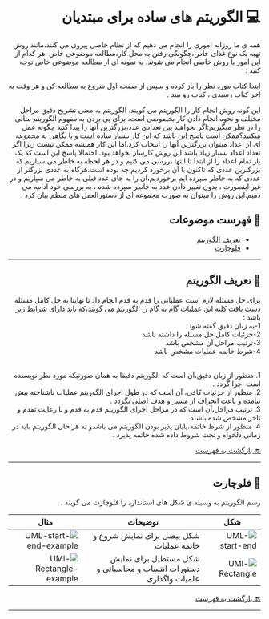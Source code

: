 <div dir="rtl">

# :computer: الگوریتم های ساده برای مبتدیان



همه ی ما روزانه اموری را انجام می دهیم که از نظام خاصی پیروی می کنند،مانند روش تهیه یک نوع غذای خاص،چگونگی رفتن به محل کار،مطالعه موضوعی خاص .هر کدام از این امور با روش خاصی انجام می شوند.
به نمونه ای از مطالعه موضوعی خاص توجه کنید :

ابتدا کتاب مورد نظر را باز کرده و سپس از صفحه اول شروع به مطالعه کن و هر وقت به اخر کتاب رسیدی ، کتاب رو ببند .

این گونه روش انجام کار را الگوریتم می گویند. الگوریتم به معنی تشریح دقیق مراحل مختلف و نحوه انجام دادن کار بخصوصی است،
برای پی بردن به مفهوم الگوریتم مثالی را در نظر میگیریم:اگر بخواهید بین تعدادی عدد،بزرگترین آنها را پیدا کنید چگونه عمل میکنید؟ممکن
است پاسخ این باشد که این کار بسیار ساده است و با نگاهی به مجموعه ای از اعداد میتوان بزرگترین آنها را انتخاب کرد.اما این کار همیشه ممکن نیست زیرا اگر تعداد اعداد بسیار زیاد باشد این روش کارساز نخواهد بود.
احتمالا پاسخ این است که یک بار تمام اعداد را از ابتدا تا انتها بررسی می کنیم و در هر لحظه به خاطر می سپاریم که بزرگترین عددی که تاکنون با آن برخورد کردیم چه بوده است.هرگاه به عددی بزرگتر از عددی که به خاطر سپرده ایم برخوردیم،آن را به جای عدد قبلی به خاطر می سپاریم و در غیر اینصورت ، بدون تغییر دادن عدد به خاطر سپرده شده ، به بررسی خود ادامه می دهیم.این روش را میتوان به صورت مجموعه ای از دستورالعمل های منظم بیان کرد . 

## :mag_right: فهرست موضوعات
* [تعریف الگوریتم](#computer-الگوریتم)
* [فلوچارت](#computer-فلوچارت)




***

## :book: تعریف الگوریتم

برای حل مسئله لازم است عملیاتی را قدم به قدم انجام داد تا نهایتا به حل کامل مسئله دست یافت کلیه این عملیات گام به گام را الگوریتم می گویند،که باید دارای شرایط زیر باشد :
<br>1-به زبان دقیق گفته شود
<br>2-جزئیات کامل حل مسئله را داشته باشد
<br>3-ترتیب مراحل آن مشخص باشد
<br>4-شرط خاتمه عملیات مشخص باشد

<br>1. منظور از زبان دقیق،آن است که الگوریتم دقیقا به همان صورتیکه مورد نظر نویسنده است اجرا گردد .
<br>2. منظور از جزئیات کافی، آن است که در طول اجرای الگوریتم عملیات ناشناخته پیش نیامده و باعث انحراف از مسیر و هدف اصلی نگردد .
<br>3. ترتیب مراحل،آن است که در مراحل اجرای الگوریتم قدم به قدم و با رعایت تقدم و تاخر مشخص شده باشند .
<br>4. منظور از شرط خاتمه،پایان پذیر بودن الگوریتم می باشدو به هر حال الگوریتم باید در زمانی دلخواه و تحت  شروط داده شده خاتمه پذیرد .


[:back: بازگشت به فهرست](#mag_right-فهرست-موضوعات)

 ***

## :book: فلوچارت

رسم الگوریتم به وسیله ی شکل های استاندارد را فلوچارت می گویند .

 شکل | توضیحات | مثال
 --- | --- | ---
 ![UML-start-end](https://i.imgur.com/gaEz1R8.png) | شکل بیضی برای نمایش شروع و خاتمه عملیات | ![UML-start-end-example](https://i.imgur.com/9Z84Azz.png)
![UMl-Rectangle](https://i.imgur.com/Vz1QRmS.png) | شکل مستطیل برای نمایش دستورات انتساب و محاسباتی و علمیات واگذاری | ![UMl-Rectangle-example](https://i.imgur.com/3C5uK8X.png)


[:back: بازگشت به فهرست](#mag_right-فهرست-موضوعات)
 ***
</div>

